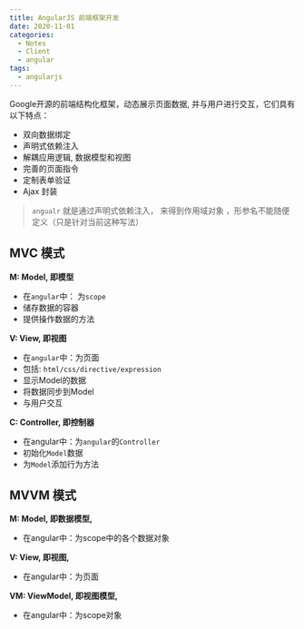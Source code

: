 ```yaml
---
title: AngularJS 前端框架开发
date: 2020-11-01
categories:
  - Notes
  - Client
  - angular
tags:
  - angularjs
---
```


Google开源的前端结构化框架，动态展示页面数据, 并与用户进行交互，它们具有以下特点：

- 双向数据绑定
- 声明式依赖注入
- 解耦应用逻辑, 数据模型和视图
- 完善的页面指令
- 定制表单验证
- Ajax 封装

<!-- more -->

> `angualr` 就是通过声明式依赖注入， 来得到作用域对象 ，形参名不能随便定义（只是针对当前这种写法）

## MVC 模式

**M: Model, 即模型**
  - 在`angular`中： 为`scope`
  - 储存数据的容器
  - 提供操作数据的方法

**V: View, 即视图**
  - 在`angular`中：为页面
  - 包括: `html/css/directive/expression`
  - 显示Model的数据
  - 将数据同步到Model
  - 与用户交互

**C: Controller, 即控制器**
  - 在angular中：为`angular`的`Controller`
  - 初始化`Model`数据
  - 为`Model`添加行为方法

## MVVM 模式

**M: Model, 即数据模型,** 
- 在angular中：为scope中的各个数据对象

**V: View, 即视图,** 
- 在angular中：为页面

**VM: ViewModel, 即视图模型,** 
- 在angular中：为scope对象